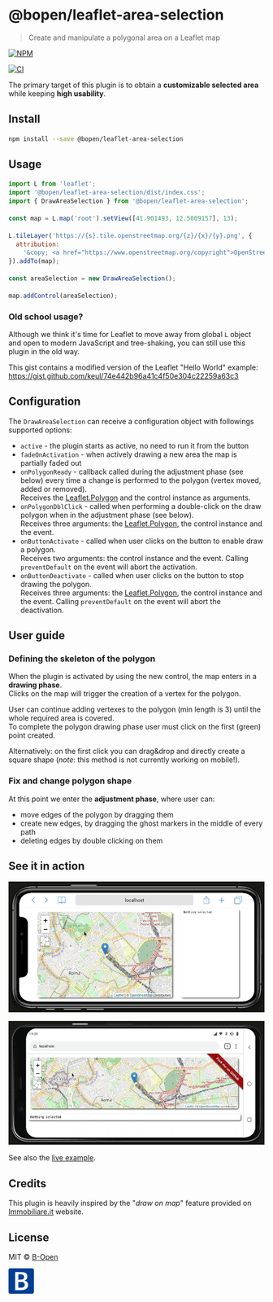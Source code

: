 # @bopen/leaflet-area-selection

> Create and manipulate a polygonal area on a Leaflet map

[![NPM](https://img.shields.io/npm/v/@bopen/leaflet-area-selection.svg)](https://www.npmjs.com/package/@bopen/leaflet-area-selection)

[![CI](https://github.com/bopen/leaflet-area-selection/actions/workflows/main.yml/badge.svg)](https://github.com/bopen/leaflet-area-selection/actions/workflows/main.yml)

The primary target of this plugin is to obtain a **customizable selected area** while keeping **high usability**.

## Install

```bash
npm install --save @bopen/leaflet-area-selection
```

## Usage

```javascript
import L from 'leaflet';
import '@bopen/leaflet-area-selection/dist/index.css';
import { DrawAreaSelection } from '@bopen/leaflet-area-selection';

const map = L.map('root').setView([41.901493, 12.5009157], 13);

L.tileLayer('https://{s}.tile.openstreetmap.org/{z}/{x}/{y}.png', {
  attribution:
    '&copy; <a href="https://www.openstreetmap.org/copyright">OpenStreetMap</a> contributors',
}).addTo(map);

const areaSelection = new DrawAreaSelection();

map.addControl(areaSelection);
```

### Old school usage?

Although we think it's time for Leaflet to move away from global `L` object and open to modern JavaScript and tree-shaking, you can still use this plugin in the old way.

This gist contains a modified version of the Leaflet "Hello World" example: https://gist.github.com/keul/74e442b96a41c4f50e304c22259a63c3

## Configuration

The `DrawAreaSelection` can receive a configuration object with followings supported options:

- `active` - the plugin starts as active, no need to run it from the button
- `fadeOnActivation` - when actively drawing a new area the map is partially faded out
- `onPolygonReady` - callback called during the adjustment phase (see below) every time a change is performed to the polygon (vertex moved, added or removed).<br>
  Receives the [Leaflet.Polygon](https://leafletjs.com/reference.html#polygon) and the control instance as arguments.
- `onPolygonDblClick` - called when performing a double-click on the draw polygon when in the adjustment phase (see below).<br>
  Receives three arguments: the [Leaflet.Polygon](https://leafletjs.com/reference.html#polygon), the control instance and the event.
- `onButtonActivate` - called when user clicks on the button to enable draw a polygon.<br>
  Receives two arguments: the control instance and the event. Calling `preventDefault` on the event will abort the activation.
- `onButtonDeactivate` - called when user clicks on the button to stop drawing the polygon.<br>
  Receives three arguments: the [Leaflet.Polygon](https://leafletjs.com/reference.html#polygon), the control instance and the event.
  Calling `preventDefault` on the event will abort the deactivation.

## User guide

### Defining the skeleton of the polygon

When the plugin is activated by using the new control, the map enters in a **drawing phase**.<br>
Clicks on the map will trigger the creation of a vertex for the polygon.

User can continue adding vertexes to the polygon (min length is 3) until the whole required area is covered.<br>
To complete the polygon drawing phase user must click on the first (green) point created.

Alternatively: on the first click you can drag&drop and directly create a square shape (_note_: this method is not currently working on mobile!).

### Fix and change polygon shape

At this point we enter the **adjustment phase**, where user can:

- move edges of the polygon by dragging them
- create new edges, by dragging the ghost markers in the middle of every path
- deleting edges by double clicking on them

## See it in action

![Example animation](./example.gif)

![Example creating a rect](./example-rect.gif)

See also the [live example](https://bopen.github.io/leaflet-area-selection).

## Credits

This plugin is heavily inspired by the "_draw on map_" feature provided on [Immobiliare.it](https://www.immobiliare.it) website.

## License

MIT © [B-Open](https://www.bopen.eu/)

<img alt="B-Open Logo" src="./example/src/B-Open.svg" width="50" />
